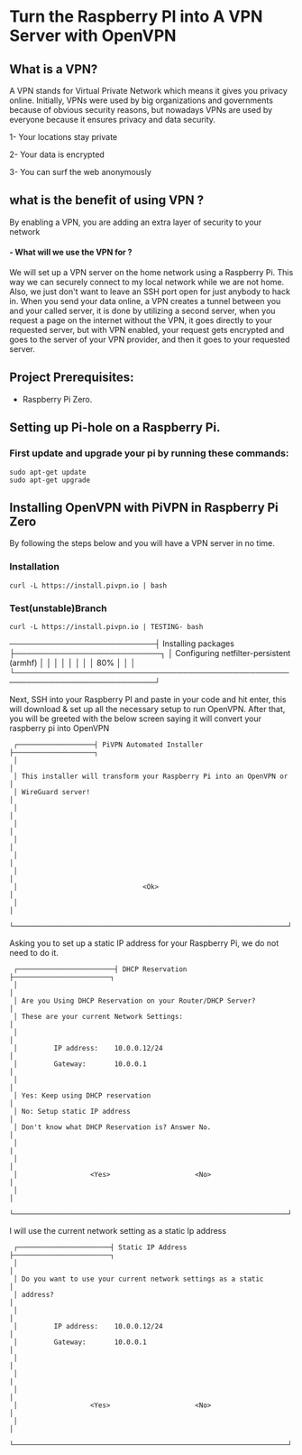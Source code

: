 # Turn the Raspberry PI into A VPN Server with OpenVPN

## What is a VPN?
A VPN stands for Virtual Private Network which means it gives you privacy online. Initially, VPNs were used by big organizations and governments because of obvious security reasons, but nowadays VPNs are used by everyone because it ensures privacy and data security.

1- Your locations stay private

2- Your data is encrypted

3- You can surf the web anonymously

## what is the benefit of using VPN ?
By enabling a VPN, you are adding an extra layer of security to your network

#### -  What will we use the VPN for ?
We will set up a VPN server on the home network using a Raspberry Pi. This way we can securely connect to my local network while we are not home. Also, we just don't want to leave an SSH port open for just anybody to hack in. 
When you send your data online, a VPN creates a tunnel between you and your called server, it is done by utilizing a second server, when you request a page on the internet without the VPN, it goes directly to your requested server, but with VPN enabled, your request gets encrypted and goes to the server of your VPN provider, and then it goes to your requested server.

## Project Prerequisites:
- Raspberry Pi Zero.

## Setting up Pi-hole on a Raspberry Pi. 
### First update and upgrade your pi by running these commands:
```
sudo apt-get update
sudo apt-get upgrade
```
## Installing OpenVPN with PiVPN in Raspberry Pi Zero
By following the steps below and you will have a VPN server in no time.

### Installation
```
curl -L https://install.pivpn.io | bash
```
### Test(unstable)Branch
```
curl -L https://install.pivpn.io | TESTING- bash
```

  ──────────────────────────┤ Installing packages ├──────────────────────────┐
 │               Configuring netfilter-persistent (armhf)                    │ 
 │                                                                           │ 
 │                                                                           │ 
 │                                                                           │ 
 │                                    80%                                    │ 
 │                                                                           │ 
 └───────────────────────────────────────────────────────────────────────────┘

Next, SSH into your Raspberry PI and paste in your code and hit enter, this will download & set up all the necessary setup to run OpenVPN. After that, you will be greeted with the below screen saying it will convert your raspberry pi into OpenVPN

     ┌───────────────────┤ PiVPN Automated Installer ├────────────────────┐
     │                                                                    │ 
     │ This installer will transform your Raspberry Pi into an OpenVPN or │ 
     │ WireGuard server!                                                  │ 
     │                                                                    │ 
     │                                                                    │ 
     │                                                                    │ 
     │                                                                    │ 
     │                                                                    │ 
     │                               <Ok>                                 │ 
     │                                                                    │ 
     └────────────────────────────────────────────────────────────────────┘

Asking you to set up a static IP address for your Raspberry Pi, we do not need to do it.


     ┌────────────────────────┤ DHCP Reservation ├────────────────────────┐
     │                                                                    │ 
     │ Are you Using DHCP Reservation on your Router/DHCP Server?         │ 
     │ These are your current Network Settings:                           │ 
     │                                                                    │ 
     │         IP address:    10.0.0.12/24                                │ 
     │         Gateway:       10.0.0.1                                    │ 
     │                                                                    │ 
     │ Yes: Keep using DHCP reservation                                   │ 
     │ No: Setup static IP address                                        │ 
     │ Don't know what DHCP Reservation is? Answer No.                    │ 
     │                                                                    |
     │                                                                    │ 
     │                  <Yes>                     <No>                    │ 
     │                                                                    │ 
     └────────────────────────────────────────────────────────────────────┘ 
                                                                           
I will use the current network setting as a static Ip address

     ┌───────────────────────┤ Static IP Address ├────────────────────────┐
     │                                                                    │ 
     │ Do you want to use your current network settings as a static       │ 
     │ address?                                                           │ 
     │                                                                    │ 
     │         IP address:    10.0.0.12/24                                │ 
     │         Gateway:       10.0.0.1                                    │ 
     │                                                                    │ 
     │                                                                    |
     │                                                                    │ 
     │                  <Yes>                     <No>                    │ 
     │                                                                    │ 
     └────────────────────────────────────────────────────────────────────┘






















